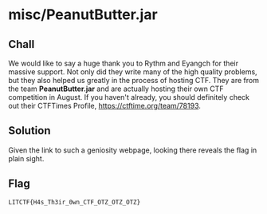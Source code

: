 # misc/PeanutButter.jar

## Chall
We would like to say a huge thank you to Rythm and Eyangch for their massive support. Not only did they write many of the high quality problems, but they also helped us greatly in the process of hosting CTF. They are from the team **PeanutButter.jar** and are actually hosting their own CTF competition in August. If you haven't already, you should definitely check out their CTFTimes Profile, https://ctftime.org/team/78193.

## Solution

Given the link to such a geniosity webpage, looking there reveals the flag in plain sight.

## Flag

`LITCTF{H4s_Th3ir_0wn_CTF_OTZ_OTZ_OTZ}`
